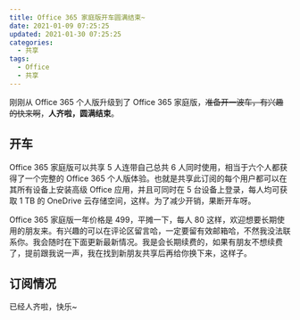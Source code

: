 ```yaml
---
title: Office 365 家庭版开车圆满结束~
date: 2021-01-09 07:25:25
updated: 2021-01-30 07:25:25
categories:
  - 共享
tags:
  - Office
  - 共享
---
```


刚刚从 Office 365 个人版升级到了 Office 365 家庭版，~~准备开一波车，有兴趣的快来啊~~，**人齐啦，圆满结束**。

<!--more-->

## 开车

Office 365 家庭版可以共享 5 人连带自己总共 6 人同时使用，相当于六个人都获得了一个完整的 Office 365 个人版体验。也就是共享此订阅的每个用户都可以在其所有设备上安装高级 Office 应用，并且可同时在 5 台设备上登录，每人均可获取 1 TB 的 OneDrive 云存储空间，这样。为了减少开销，果断开车呀。

Office 365 家庭版一年价格是 499，平摊一下，每人 80 这样，欢迎想要长期使用的朋友来。有兴趣的可以在评论区留言哈，一定要留有效邮箱哈，不然我没法联系你。我会随时在下面更新最新情况。我是会长期续费的，如果有朋友不想续费了，提前跟我说一声，我在找到新朋友共享后再给你换下来，这样子。

## 订阅情况

已经人齐啦，快乐~
